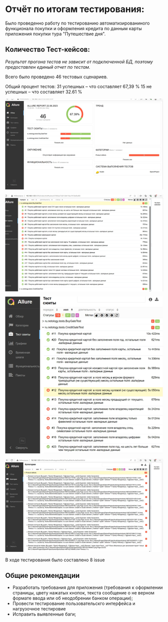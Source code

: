 # Отчёт по итогам тестирования:

Было проведенно работу по тестированию автоматизированиного функционала покупки и оформления кредита по данным карты приложения покупки тура
"Путешествие дня".

## Количество Тест-кейсов:

*Результат прогона тестов не зависит от подключенной БД, поэтому предоставлен единый отчет по тестам.*

Всего было проведено 46 тестовых сценариев. 

Общий процент тестов: 
31 успешных – что составляет 67,39 %
15 не успешных – что составляет 32.61 %



![d1da9db395.jpg](Picture%2Fd1da9db395.jpg)

![f2c049ee27.jpg](Picture%2Ff2c049ee27.jpg)

![e4764a89e8.jpg](Picture%2Fe4764a89e8.jpg)

![80207cbef6.jpg](Picture%2F80207cbef6.jpg)

В ходе тестирования было составлено 8 issue
## Общие рекомендации
- Разработать требования для приложения (требования к оформлении страницы, цвету нажатых кнопок, текста сообщение о не верном формате ввода или об неодобрении банком операции);
- Провести тестирование пользовательскго интерфейса и нагрузочное тестировие 
- Исправить выявленные баги;

